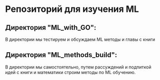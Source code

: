 # Репозиторий для изучения ML 

## Директория "ML_with_GO":
  В директории мы тестируем и обсуждаем ML методы и главы с книги 

## Директория "ML_methods_build":
  В директории мы самостоятельно, путем рассуждений и подпиткой идей с книги и математики строим методы по ML обучению. 
